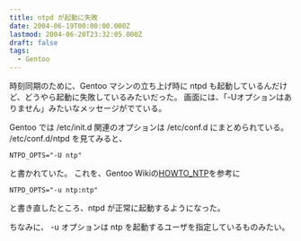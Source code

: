 ```yaml
---
title: ntpd が起動に失敗
date: 2004-06-19T00:00:00.000Z
lastmod: 2004-06-20T23:32:05.000Z
draft: false
tags:
  - Gentoo
---
```


時刻同期のために、Gentoo マシンの立ち上げ時に ntpd も起動しているんだけど、どうやら起動に失敗しているみたいだった。 画面には、「-Uオプションはありません」みたいなメッセージがでている。

Gentoo では /etc/init.d 関連のオプションは /etc/conf.d にまとめられている。 /etc/conf.d/ntpd を見てみると、

```
NTPD_OPTS="-U ntp"
```

と書かれていた。 これを、Gentoo Wikiの[HOWTO\_NTP](http://gentoo-wiki.com/HOWTO_NTP)を参考に

```
NTPD_OPTS="-u ntp:ntp"
```

と書き直したところ、ntpd が正常に起動するようになった。

ちなみに、 -u オプションは ntp を起動するユーザを指定しているものみたい。
